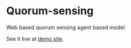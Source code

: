 # Quorum-sensing
Web based quorum sensing agent based model

See it live at [demo site](http://measand.github.io/quorum-sensing).
